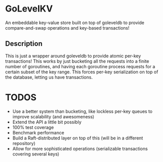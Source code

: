 # GoLevelKV
An embeddable key-value store built on top of goleveldb to provide compare-and-swap
operations and key-based transactions!

## Description
This is just a wrapper around goleveldb to provide atomic per-key transactions!
This works by just bucketing all the requests into a finite number of goroutines,
and having each goroutine process requests for a certain subset of the key
range. This forces per-key serialization on top of the database, letting us have
transactions.

# TODOS
- Use a better system than bucketing, like lockless per-key queues to improve
scalability (and awesomeness)
- Extend the API a little bit possibly
- 100% test coverage
- Benchmark performance
- Build a Raft-distributed layer on top of this (will be in a different repository)
- Allow for more sophisticated operations (serializable transactions covering several keys)
